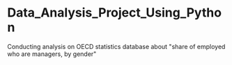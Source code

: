# Data_Analysis_Project_Using_Python
Conducting analysis on OECD statistics database about "share of employed who are managers, by gender"

